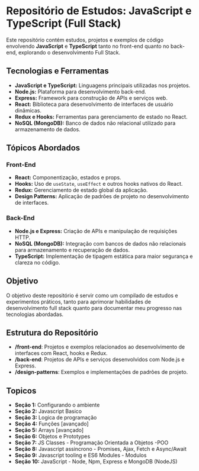 # Repositório de Estudos: JavaScript e TypeScript (Full Stack)

Este repositório contém estudos, projetos e exemplos de código envolvendo **JavaScript** e **TypeScript** tanto no front-end quanto no back-end, explorando o desenvolvimento Full Stack.

## Tecnologias e Ferramentas

- **JavaScript e TypeScript:** Linguagens principais utilizadas nos projetos.
- **Node.js:** Plataforma para desenvolvimento back-end.
- **Express:** Framework para construção de APIs e serviços web.
- **React:** Biblioteca para desenvolvimento de interfaces de usuário dinâmicas.
- **Redux e Hooks:** Ferramentas para gerenciamento de estado no React.
- **NoSQL (MongoDB):** Banco de dados não relacional utilizado para armazenamento de dados.

## Tópicos Abordados

### Front-End
- **React:** Componentização, estados e props.
- **Hooks:** Uso de `useState`, `useEffect` e outros hooks nativos do React.
- **Redux:** Gerenciamento de estado global da aplicação.
- **Design Patterns:** Aplicação de padrões de projeto no desenvolvimento de interfaces.
  
### Back-End
- **Node.js e Express:** Criação de APIs e manipulação de requisições HTTP.
- **NoSQL (MongoDB):** Integração com bancos de dados não relacionais para armazenamento e recuperação de dados.
- **TypeScript:** Implementação de tipagem estática para maior segurança e clareza no código.

## Objetivo

O objetivo deste repositório é servir como um compilado de estudos e experimentos práticos, tanto para aprimorar habilidades de desenvolvimento full stack quanto para documentar meu progresso nas tecnologias abordadas.

## Estrutura do Repositório

- **/front-end**: Projetos e exemplos relacionados ao desenvolvimento de interfaces com React, hooks e Redux.
- **/back-end**: Projetos de APIs e serviços desenvolvidos com Node.js e Express.
- **/design-patterns**: Exemplos e implementações de padrões de projeto.

## Topicos

- **Seção 1:** Configurando o ambiente
- **Seção 2:** Javascript Basico
- **Seção 3:** Logica de programação 
- **Seção 4:** Funções [avançado]
- **Seção 5:** Arrays [avançado]
- **Seção 6:** Objetos e Prototypes
- **Seção 7:**  JS Classes - Programação Orientada a Objetos -POO
- **Seção 8:** Javascript assincrono - Promises, Ajax, Fetch e Async/Await
- **Seção 9:** Javascript tooling e ES6 Modules - Modulos
- **Seção 10:** JavaScript - Node, Npm, Express e MongoDB (NodeJS)